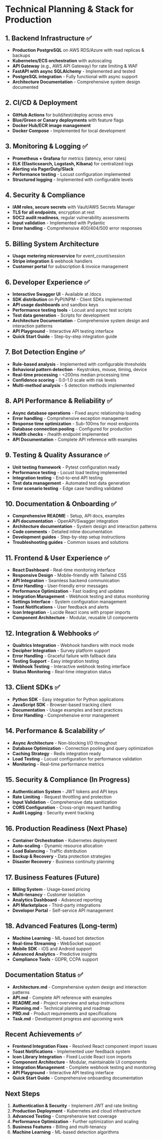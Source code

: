 # Technical Planning & Stack for Production

## 1. Backend Infrastructure ✅
- **Production PostgreSQL** on AWS RDS/Azure with read replicas & backups
- **Kubernetes/ECS orchestration** with autoscaling
- **API Gateway** (e.g., AWS API Gateway) for rate limiting & WAF
- **FastAPI with async SQLAlchemy** - Implemented and tested
- **PostgreSQL integration** - Fully functional with async support
- **Architecture Documentation** - Comprehensive system design documented

## 2. CI/CD & Deployment
- **GitHub Actions** for build/test/deploy across envs
- **Blue/Green or Canary deployments** with feature flags
- **Docker Hub/ECR image management**
- **Docker Compose** - Implemented for local development

## 3. Monitoring & Logging ✅
- **Prometheus + Grafana** for metrics (latency, error rates)
- **ELK (Elasticsearch, Logstash, Kibana)** for centralized logs
- **Alerting via PagerDuty/Slack**
- **Performance testing** - Locust configuration implemented
- **Structured logging** - Implemented with configurable levels

## 4. Security & Compliance
- **IAM roles, secure secrets** with Vault/AWS Secrets Manager
- **TLS for all endpoints**, encryption at rest
- **SOC2 audit readiness**, regular vulnerability assessments
- **Input validation** - Implemented with Pydantic
- **Error handling** - Comprehensive 400/404/500 error responses

## 5. Billing System Architecture
- **Usage metering microservice** for event_count/session
- **Stripe integration** & webhook handlers
- **Customer portal** for subscription & invoice management

## 6. Developer Experience ✅
- **Interactive Swagger UI** - Available at /docs
- **SDK distribution** on PyPI/NPM - Client SDKs implemented
- **API usage dashboards** and sandbox keys
- **Performance testing tools** - Locust and async test scripts
- **Test data generation** - Scripts for development
- **Architecture Documentation** - Comprehensive system design and interaction patterns
- **API Playground** - Interactive API testing interface
- **Quick Start Guide** - Step-by-step integration guide

## 7. Bot Detection Engine ✅
- **Rule-based analysis** - Implemented with configurable thresholds
- **Behavioral pattern detection** - Keystrokes, mouse, timing, device
- **Real-time processing** - <200ms median processing time
- **Confidence scoring** - 0.0-1.0 scale with risk levels
- **Multi-method analysis** - 5 detection methods implemented

## 8. API Performance & Reliability ✅
- **Async database operations** - Fixed async relationship loading
- **Error handling** - Comprehensive exception management
- **Response time optimization** - Sub-100ms for most endpoints
- **Database connection pooling** - Configured for production
- **Health checks** - /health endpoint implemented
- **API Documentation** - Complete API reference with examples

## 9. Testing & Quality Assurance ✅
- **Unit testing framework** - Pytest configuration ready
- **Performance testing** - Locust load testing implemented
- **Integration testing** - End-to-end API testing
- **Test data management** - Automated test data generation
- **Error scenario testing** - Edge case handling validated

## 10. Documentation & Onboarding ✅
- **Comprehensive README** - Setup, API docs, examples
- **API documentation** - OpenAPI/Swagger integration
- **Architecture documentation** - System design and interaction patterns
- **Code comments** - Detailed inline documentation
- **Development guides** - Step-by-step setup instructions
- **Troubleshooting guides** - Common issues and solutions

## 11. Frontend & User Experience ✅
- **React Dashboard** - Real-time monitoring interface
- **Responsive Design** - Mobile-friendly with Tailwind CSS
- **API Integration** - Seamless backend communication
- **Error Handling** - User-friendly error messages
- **Performance Optimization** - Fast loading and updates
- **Integration Management** - Webhook testing and status monitoring
- **Settings Interface** - System configuration management
- **Toast Notifications** - User feedback and alerts
- **Icon Integration** - Lucide React icons with proper imports
- **Component Architecture** - Modular, reusable UI components

## 12. Integration & Webhooks ✅
- **Qualtrics Integration** - Webhook handlers with mock mode
- **Decipher Integration** - Survey platform support
- **Error Handling** - Graceful failure with fallback data
- **Testing Support** - Easy integration testing
- **Webhook Testing** - Interactive webhook testing interface
- **Status Monitoring** - Real-time integration status

## 13. Client SDKs ✅
- **Python SDK** - Easy integration for Python applications
- **JavaScript SDK** - Browser-based tracking client
- **Documentation** - Usage examples and best practices
- **Error Handling** - Comprehensive error management

## 14. Performance & Scalability ✅
- **Async Architecture** - Non-blocking I/O throughout
- **Database Optimization** - Connection pooling and query optimization
- **Caching Strategy** - Redis integration ready
- **Load Testing** - Locust configuration for performance validation
- **Monitoring** - Real-time performance metrics

## 15. Security & Compliance (In Progress)
- **Authentication System** - JWT tokens and API keys
- **Rate Limiting** - Request throttling and protection
- **Input Validation** - Comprehensive data sanitization
- **CORS Configuration** - Cross-origin request handling
- **Audit Logging** - Security event tracking

## 16. Production Readiness (Next Phase)
- **Container Orchestration** - Kubernetes deployment
- **Auto-scaling** - Dynamic resource allocation
- **Load Balancing** - Traffic distribution
- **Backup & Recovery** - Data protection strategies
- **Disaster Recovery** - Business continuity planning

## 17. Business Features (Future)
- **Billing System** - Usage-based pricing
- **Multi-tenancy** - Customer isolation
- **Analytics Dashboard** - Advanced reporting
- **API Marketplace** - Third-party integrations
- **Developer Portal** - Self-service API management

## 18. Advanced Features (Long-term)
- **Machine Learning** - ML-based bot detection
- **Real-time Streaming** - WebSocket support
- **Mobile SDK** - iOS and Android support
- **Advanced Analytics** - Predictive insights
- **Compliance Tools** - GDPR, CCPA support

## Documentation Status ✅
- **Architecture.md** - Comprehensive system design and interaction patterns
- **API.md** - Complete API reference with examples
- **README.md** - Project overview and setup instructions
- **Planning.md** - Technical planning and roadmap
- **PRD.md** - Product requirements and specifications
- **Task.md** - Development progress and upcoming work

## Recent Achievements ✅
- **Frontend Integration Fixes** - Resolved React component import issues
- **Toast Notifications** - Implemented user feedback system
- **Icon Library Integration** - Fixed Lucide React icon imports
- **Component Architecture** - Modular, maintainable UI components
- **Integration Management** - Complete webhook testing and monitoring
- **API Playground** - Interactive API testing interface
- **Quick Start Guide** - Comprehensive onboarding documentation

## Next Steps
1. **Authentication & Security** - Implement JWT and rate limiting
2. **Production Deployment** - Kubernetes and cloud infrastructure
3. **Advanced Testing** - Comprehensive test coverage
4. **Performance Optimization** - Further optimization and scaling
5. **Business Features** - Billing and multi-tenancy
6. **Machine Learning** - ML-based detection algorithms